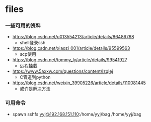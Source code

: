 # files

### 一些可用的资料
- https://blog.csdn.net/u013554213/article/details/86486788
  - shell登录ssh
- https://blog.csdn.net/xiaozi_001/article/details/95599563
  - scp使用
- https://blog.csdn.net/tommy_ly/article/details/99541927
  - 远程挂载
- https://www.5axxw.com/questions/content/lzqlej
  - C管道到python
- https://blog.csdn.net/weixin_39905226/article/details/110081445
  - 或许是解决方法


### 可用命令
- spawn sshfs yyj@192.168.151.110:/home/yyj/bag /home/yyj/bag